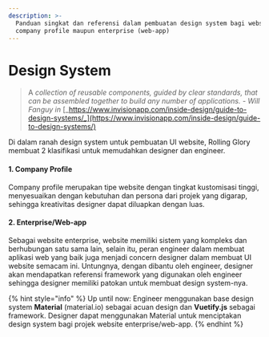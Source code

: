```yaml
---
description: >-
  Panduan singkat dan referensi dalam pembuatan design system bagi website
  company profile maupun enterprise (web-app)
---
```


# Design System

> A _collection of reusable components, guided by clear standards, that can be assembled together to build any number of applications. - Will Fanguy in_ [_https://www.invisionapp.com/inside-design/guide-to-design-systems/_](https://www.invisionapp.com/inside-design/guide-to-design-systems/)

Di dalam ranah design system untuk pembuatan UI website, Rolling Glory membuat 2 klasifikasi untuk memudahkan designer dan engineer.

#### 1. Company Profile

Company profile merupakan tipe website dengan tingkat kustomisasi tinggi, menyesuaikan dengan kebutuhan dan persona dari projek yang digarap, sehingga kreativitas designer dapat diluapkan dengan luas.

#### 2. Enterprise/Web-app

Sebagai website enterprise, website memiliki sistem yang kompleks dan berhubungan satu sama lain, selain itu, peran engineer dalam membuat aplikasi web yang baik juga menjadi concern designer dalam membuat UI website semacam ini. Untungnya, dengan dibantu oleh engineer, designer akan mendapatkan referensi framework yang digunakan oleh engineer sehingga designer memiliki patokan untuk membuat design system-nya.

{% hint style="info" %}
Up until now: Engineer menggunakan base design system **Material** (material.io) sebagai acuan design dan **Vuetify.js** sebagai framework. Designer dapat menggunakan Material untuk menciptakan design system bagi projek website enterprise/web-app.
{% endhint %}
